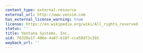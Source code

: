 ```yaml
---
content_type: external-resource
external_url: http://www.vensim.com
has_external_license_warning: true
license: https://en.wikipedia.org/wiki/All_rights_reserved
status: ''
title: Ventana Systems, Inc.
uid: 76320a1f-406e-4a87-b18f-cca58d73c2b5
wayback_url: ''
---
```


